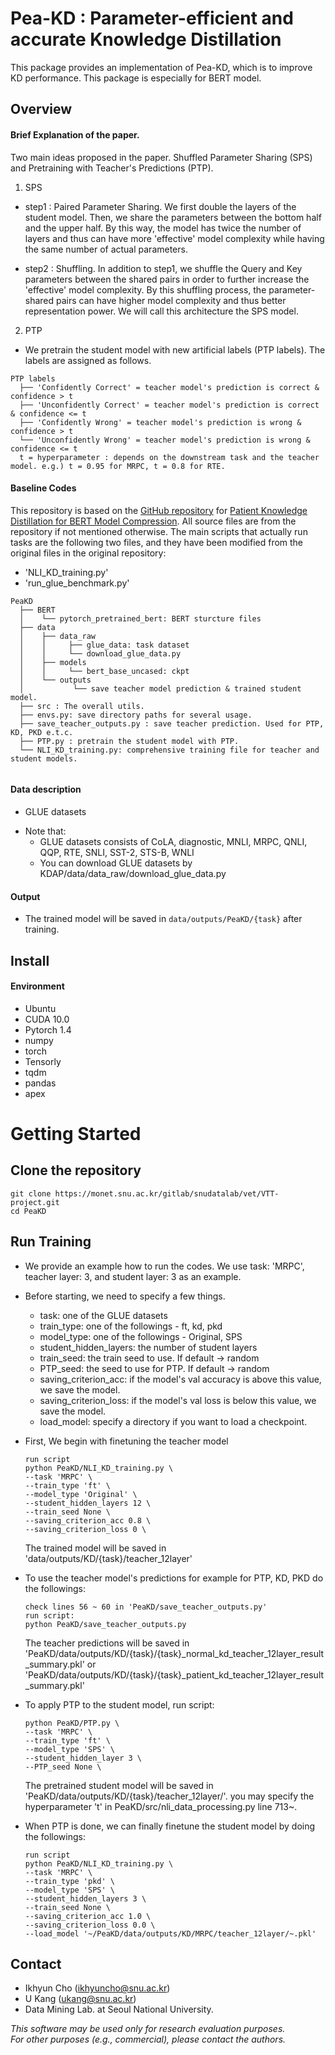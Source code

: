 # Pea-KD : Parameter-efficient and accurate Knowledge Distillation
This package provides an implementation of Pea-KD, which is to improve KD performance. This package is especially for BERT model.  

## Overview
#### Brief Explanation of the paper. 
Two main ideas proposed in the paper. Shuffled Parameter Sharing (SPS) and Pretraining with Teacher's Predictions (PTP). 

1) SPS 

- step1 : Paired Parameter Sharing. 
We first double the layers of the student model. Then, we share the parameters between the bottom half and the upper half. 
By this way, the model has twice the number of layers and thus can have more 'effective' model complexity while having the same number of actual parameters. 

- step2 : Shuffling. 
In addition to step1, we shuffle the Query and Key parameters between the shared pairs in order to further increase the 'effective' model complexity. 
By this shuffling process, the parameter-shared pairs can have higher model complexity and thus better representation power. 
We will call this architecture the SPS model. 

2) PTP 

- We pretrain the student model with new artificial labels (PTP labels). The labels are assigned as follows.

``` Unicode
PTP labels 
  ├── 'Confidently Correct' = teacher model's prediction is correct & confidence > t 
  ├── 'Unconfidently Correct' = teacher model's prediction is correct & confidence <= t 
  ├── 'Confidently Wrong' = teacher model's prediction is wrong & confidence > t 
  └── 'Unconfidently Wrong' = teacher model's prediction is wrong & confidence <= t
  t = hyperparameter : depends on the downstream task and the teacher model. e.g.) t = 0.95 for MRPC, t = 0.8 for RTE.
```  
#### Baseline Codes
This repository is based on the [GitHub repository](https://github.com/intersun/PKD-for-BERT-Model-Compression) for [Patient Knowledge Distillation for BERT Model Compression](https://arxiv.org/abs/1908.09355). All source files are from the repository if not mentioned otherwise. The main scripts that actually run tasks are the following two files, and they have been modified from the original files in the original repository:
- 'NLI_KD_training.py'
- 'run_glue_benchmark.py'

``` Unicode
PeaKD        
  ├── BERT
  │    └── pytorch_pretrained_bert: BERT sturcture files
  ├── data
  │    ├── data_raw
  │    │     ├── glue_data: task dataset
  │    │     └── download_glue_data.py
  │    ├── models
  │    │     └── bert_base_uncased: ckpt
  │    └── outputs
  │           └── save teacher model prediction & trained student model.
  ├── src : The overall utils. 
  ├── envs.py: save directory paths for several usage.
  ├── save_teacher_outputs.py : save teacher prediction. Used for PTP, KD, PKD e.t.c. 
  ├── PTP.py : pretrain the student model with PTP. 
  └── NLI_KD_training.py: comprehensive training file for teacher and student models.
  
```

#### Data description
- GLUE datasets

* Note that: 
    * GLUE datasets consists of CoLA, diagnostic, MNLI, MRPC, QNLI, QQP, RTE, SNLI, SST-2, STS-B, WNLI
    * You can download GLUE datasets by KDAP/data/data_raw/download_glue_data.py

#### Output
* The trained model will be saved in `data/outputs/PeaKD/{task}` after training.

## Install

#### Environment 
* Ubuntu
* CUDA 10.0
* Pytorch 1.4 
* numpy
* torch
* Tensorly
* tqdm
* pandas
* apex


# Getting Started

## Clone the repository

```
git clone https://monet.snu.ac.kr/gitlab/snudatalab/vet/VTT-project.git
cd PeaKD
```

## Run Training  
* We provide an example how to run the codes. We use task: 'MRPC', teacher layer: 3, and student layer: 3 as an example.
* Before starting, we need to specify a few things.
    * task: one of the GLUE datasets
    * train_type: one of the followings - ft, kd, pkd 
    * model_type: one of the followings - Original, SPS
    * student_hidden_layers: the number of student layers
    * train_seed: the train seed to use. If default -> random 
    * PTP_seed: the seed to use for PTP. If default -> random
    * saving_criterion_acc: if the model's val accuracy is above this value, we save the model.
    * saving_criterion_loss: if the model's val loss is below this value, we save the model.
    * load_model: specify a directory if you want to load a checkpoint.
* First, We begin with finetuning the teacher model
    ```
    run script
    python PeaKD/NLI_KD_training.py \
    --task 'MRPC' \
    --train_type 'ft' \
    --model_type 'Original' \
    --student_hidden_layers 12 \
    --train_seed None \
    --saving_criterion_acc 0.8 \
    --saving_criterion_loss 0 \
    ```
    The trained model will be saved in 'data/outputs/KD/{task}/teacher_12layer'

* To use the teacher model's predictions for example for PTP, KD, PKD do the followings:
    ```
    check lines 56 ~ 60 in 'PeaKD/save_teacher_outputs.py'
    run script:
    python PeaKD/save_teacher_outputs.py
    ```
    The teacher predictions will be saved in 'PeaKD/data/outputs/KD/{task}/{task}_normal_kd_teacher_12layer_result_summary.pkl'
    or 'PeaKD/data/outputs/KD/{task}/{task}_patient_kd_teacher_12layer_result_summary.pkl'

* To apply PTP to the student model, run script:
    ```
    python PeaKD/PTP.py \
    --task 'MRPC' \
    --train_type 'ft' \
    --model_type 'SPS' \
    --student_hidden_layer 3 \
    --PTP_seed None \
    ```
    The pretrained student model will be saved in 'PeaKD/data/outputs/KD/{task}/teacher_12layer/'. 
    you may specify the hyperparameter 't' in PeaKD/src/nli_data_processing.py line 713~.
* When PTP is done, we can finally finetune the student model by doing the followings:
    ```
    run script
    python PeaKD/NLI_KD_training.py \
    --task 'MRPC' \
    --train_type 'pkd' \
    --model_type 'SPS' \
    --student_hidden_layers 3 \
    --train_seed None \
    --saving_criterion_acc 1.0 \
    --saving_criterion_loss 0.0 \
    --load_model '~/PeaKD/data/outputs/KD/MRPC/teacher_12layer/~.pkl' 
    ```

## Contact

- Ikhyun Cho (ikhyuncho@snu.ac.kr)
- U Kang (ukang@snu.ac.kr)
- Data Mining Lab. at Seoul National University.

*This software may be used only for research evaluation purposes.*  
*For other purposes (e.g., commercial), please contact the authors.*
